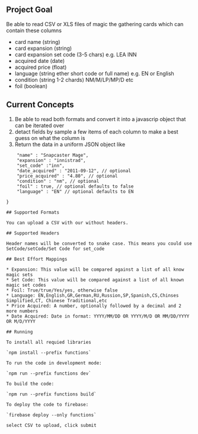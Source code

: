 ## Project Goal

Be able to read CSV or XLS files of magic the gathering cards which can contain these columns

* card name (string)
* card expansion (string)
* card expansion set code (3-5 chars) e.g. LEA INN
* acquired date (date)
* acquired price (float)
* language (string ether short code or full name) e.g. EN or English
* condition (string 1-2 chards) NM/M/LP/MP/D etc
* foil (boolean)

## Current Concepts

1. Be able to read both formats and convert it into a javascrip object that can be iterated over
2. detact fields by sample a few items of each column to make a best guess on what the column is
3. Return the data in a uniform JSON object like

```{
    "name" : "Snapcaster Mage",
    "expansion" : "innistrad",
    "set_code" :"inn",
    "date_acquired" : "2011-09-12", // optional
    "price_acquired" : "4.80", // optional    
    "condition" : "nm", // optional
    "foil" : true, // optional defaults to false
    "language" : "EN" // optional defaults to EN

}

## Supported Formats

You can upload a CSV with our without headers. 

## Supported Headers

Header names will be converted to snake case. This means you could use SetCode/setCode/Set Code for set_code

## Best Effort Mappings

* Expansion: This value will be compared against a list of all know magic sets
* Set Code: This value will be compared against a list of all known magic set codes
* Foil: True/true/Yes/yes, otherwise false
* Language: EN,English,GR,German,RU,Russion,SP,Spanish,CS,Chinses Simplified,CT, Chinese Traditional,etc
* Price Acquired: A number, optionally followed by a decimal and 2 more numbers
* Date Acquired: Date in format: YYYY/MM/DD OR YYYY/M/D OR MM/DD/YYYY OR M/D/YYYY

## Running

To install all requied libraries

`npm install --prefix functions`

To run the code in development mode:

`npm run --prefix functions dev`

To build the code:

`npm run --prefix functions build`

To deploy the code to firebase:

`firebase deploy --only functions` 

select CSV to upload, click submit